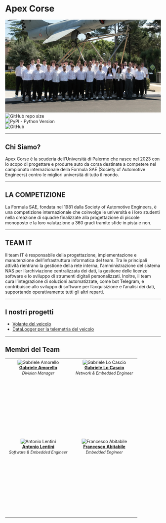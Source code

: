 # Apex Corse

![Project's banner](./Resources/Banners/team.png)  
![GitHub repo size](https://img.shields.io/github/repo-size/ApexCorse/IT)  
![PyPI - Python Version](https://img.shields.io/pypi/pyversions/SQLAlchemy)  
![GitHub](https://img.shields.io/github/license/ApexCorse/IT)

---

## Chi Siamo?

Apex Corse è la scuderia dell’Università di Palermo che nasce nel 2023 con lo scopo di progettare e produrre auto da corsa destinate a competere nel campionato internazionale della Formula SAE (Society of Automotive Engineers) contro le migliori università di tutto il mondo.

---

## LA COMPETIZIONE

La Formula SAE, fondata nel 1981 dalla Society of Automotive Engineers, è una competizione internazionale che coinvolge le università e i loro studenti nella creazione di squadre finalizzate alla progettazione di piccole monoposto e la loro valutazione a 360 gradi tramite sfide in pista e non.

---

## TEAM IT

Il team IT è responsabile della progettazione, implementazione e manutenzione dell’infrastruttura informatica del team. Tra le principali attività rientrano la gestione della rete interna, l'amministrazione del sistema NAS per l’archiviazione centralizzata dei dati, la gestione delle licenze software e lo sviluppo di strumenti digitali personalizzati. Inoltre, il team cura l’integrazione di soluzioni automatizzate, come bot Telegram, e contribuisce allo sviluppo di software per l’acquisizione e l’analisi dei dati, supportando operativamente tutti gli altri reparti.

---

## I nostri progetti

- [Volante del veicolo](https://github.com/ApexCorse/steering-wheel)  
- [DataLogger per la telemetria del veicolo](https://github.com/ApexCorse/ephoros)

---

## Membri del Team

<table>
  <tr>
    <td align="center" style="width: 200px; height: 250px; vertical-align: top;">
      <img src="./Resources/Members/gabriele-amorello.png" width="130" height="150" alt="Gabriele Amorello"><br>
      <a href="https://www.linkedin.com/in/gabriele-salvatore-amorello-808954180/"><strong>Gabriele Amorello</strong></a><br>
      <em><span style="font-size: 0.9em;">Division Manager</span></em>
    </td>
    <td align="center" style="width: 200px; height: 250px; vertical-align: top;">
      <img src="./Resources/Members/gabriele-lo-cascio.png" width="130" height="150" alt="Gabriele Lo Cascio"><br>
      <a href="https://www.linkedin.com/in/gabriele-locascio/"><strong>Gabriele Lo Cascio</strong></a><br>
      <em><span style="font-size: 0.9em;">Network & Embedded Engineer</span></em>
    </td>
  </tr>
  <tr>
    <td align="center" style="width: 200px; height: 250px; vertical-align: top;">
      <img src="./Resources/Members/antonio-lentini.png" width="130" height="150" alt="Antonio Lentini"><br>
      <a href="https://www.linkedin.com/in/antonio-lentini-782419255/"><strong>Antonio Lentini</strong></a><br>
      <em><span style="font-size: 0.9em;">Software & Embedded Engineer</span></em>
    </td>
    <td align="center" style="width: 200px; height: 250px; vertical-align: top;">
      <img src="./Resources/Members/francesco-abitabile.png" width="130" height="150" alt="Francesco Abitabile"><br>
      <a href="https://www.linkedin.com/in/francesco-abitabile-689626340/"><strong>Francesco Abitabile</strong></a><br>
      <em><span style="font-size: 0.9em;">Embedded Engineer</span></em>
    </td>
  </tr>
</table>

